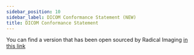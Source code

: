 ```yaml
---
sidebar_position: 10
sidebar_label: DICOM Conformance Statement (NEW)
title: DICOM Conformance Statement
---
```


You can find a version that has been open sourced by Radical Imaging [in this link](https://docs.google.com/document/d/1hbDlUApX4svX33gAUGxGfD7fXXZNaBsX0hSePbc-hNA/edit?usp=sharing)
